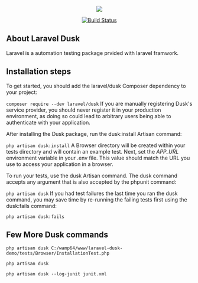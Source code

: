 <p align="center"><img src="https://laravel.com/assets/img/components/logo-laravel.svg"></p>

<p align="center">
<a href="https://travis-ci.com/kishan-dk/Dusk-with-travis-CI-demo"><img src="https://travis-ci.org/laravel/framework.svg " alt="Build Status"></a>

## About Laravel Dusk

Laravel is a automation testing package prvided with laravel framwork.

## Installation steps

To get started, you should add the laravel/dusk Composer dependency to your project:

``composer require --dev laravel/dusk``
If you are manually registering Dusk's service provider, you should never register it in your production environment, as doing so could lead to arbitrary users being able to authenticate with your application.

After installing the Dusk package, run the dusk:install Artisan command:

``php artisan dusk:install``
A Browser directory will be created within your tests directory and will contain an example test. Next, set the *APP_URL* environment variable in your .env file. This value should match the URL you use to access your application in a browser.

To run your tests, use the dusk Artisan command. The dusk command accepts any argument that is also accepted by the phpunit command:

``php artisan dusk``
If you had test failures the last time you ran the dusk command, you may save time by re-running the failing tests first using the dusk:fails command:

``php artisan dusk:fails``

## Few More Dusk commands

`php artisan dusk C:/wamp64/www/laravel-dusk-demo/tests/Browser/InstallationTest.php`

`php artisan dusk`

`php artisan dusk --log-junit junit.xml`


